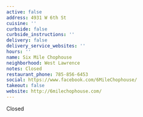 ```yaml
---
active: false
address: 4931 W 6th St
cuisine: ''
curbside: false
curbside_instructions: ''
delivery: false
delivery_service_websites: ''
hours: ''
name: Six Mile Chophouse
neighborhood: West Lawrence
notes: Closed
restaurant_phone: 785-856-6453
social: https://www.facebook.com/6MileChophouse/
takeout: false
website: http://6milechophouse.com/
---
```


Closed
